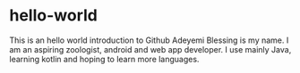 # hello-world
This is an hello world introduction to Github
Adeyemi Blessing is my name. I am an aspiring zoologist, android and web app developer.
I use mainly Java, learning kotlin and hoping to learn more languages.
